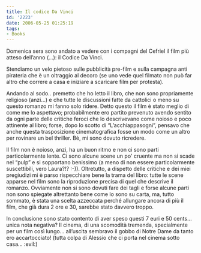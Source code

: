 ```yaml
---
title: Il codice Da Vinci
id: '2223'
date: 2006-05-25 01:25:19
tags:
- Books
---
```


Domenica sera sono andato a vedere con i compagni del Cefriel il film più atteso dell’anno (…): il Codice Da Vinci.

Stendiamo un velo pietoso sulle pubblicità pre-film e sulla campagna anti pirateria che è un oltraggio al decoro (se uno vede quel filmato non può far altro che correre a casa e iniziare a scaricare film per protesta).

Andando al sodo.. premetto che ho letto il libro, che non sono propriamente religioso (anzi…) e che tutte le discussioni fatte da cattolici o meno su questo romanzo mi fanno solo ridere. Detto questo il film è stato meglio di come me lo aspettavo; probabilmente ero partito prevenuto avendo sentito da ogni parte delle critiche feroci che lo descrivevano come noioso e poco attinente al libro; forse, dopo lo scotto di “L’acchiappasogni”, pensavo che anche questa trasposizione cinematografica fosse un modo come un altro per rovinare un bel thriller. Bè, mi sono dovuto ricredere.

Il film non è noioso, anzi, ha un buon ritmo e non ci sono parti particolarmente lente. Ci sono alcune scene un po' cruente ma non si scade nel “pulp” e si sopportano benissimo (a meno di non essere particolarmente suscettibili, vero Laura?!? :-)). Oltretutto, a dispetto delle critiche e dei miei pregiudizi mi è parso rispecchiare bene la trama del libro: tutte le scene apparse nel film sono la riproduzione precisa di quel che descrive il romanzo. Ovviamente non si sono dovuti fare dei tagli e forse alcune parti non sono spiegate altrettanto bene come lo sono su carta, ma, tutto sommato, è stata una scelta azzeccata perché allungare ancora di più il film, che già dura 2 ore e 30, sarebbe stato davvero troppo.

In conclusione sono stato contento di aver speso questi 7 euri e 50 cents… unica nota negativa? Il cinema, di una scomodità tremenda, specialmente per un film così lungo… all’uscita sembravo il gobbo di Notre Dame da tanto ero accartocciato! (tutta colpa di Alessio che ci porta nel cinema sotto casa… :evil:)